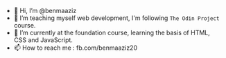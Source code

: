 - 👋 Hi, I’m @benmaaziz
- 👀 I’m teaching myself web development, I'm following `The Odin Project` course.
- 🌱 I’m currently at the foundation course, learning the basis of HTML, CSS and JavaScript.
- 📫 How to reach me : fb.com/benmaaziz20

<!---
benmaaziz/benmaaziz is a ✨ special ✨ repository because its `README.md` (this file) appears on your GitHub profile.
You can click the Preview link to take a look at your changes.
--->
